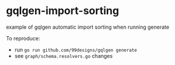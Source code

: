 # gqlgen-import-sorting
example of gqlgen automatic import sorting when running generate


To reproduce: 
- run `go run github.com/99designs/gqlgen generate`
- see `graph/schema.resolvers.go` changes
